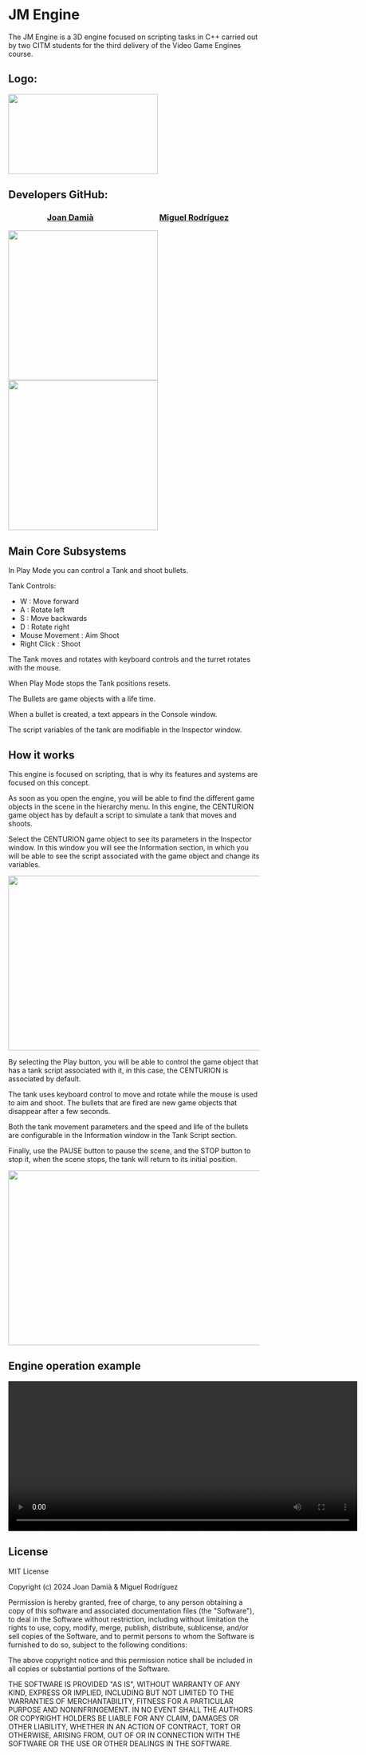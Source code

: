 # JM Engine

The JM Engine is a 3D engine focused on scripting tasks in C++ carried out by two CITM students for the third delivery of the Video Game Engines course.




## Logo:

<img align="center" width="300" height="160" src="https://media.discordapp.net/attachments/1046911945695043725/1196885927948193864/JM.png">




## Developers GitHub:

### &nbsp;&nbsp;&nbsp;&nbsp;&nbsp;&nbsp;&nbsp;&nbsp;&nbsp;&nbsp;&nbsp;&nbsp;&nbsp;&nbsp;&nbsp;&nbsp;&nbsp;&nbsp;&nbsp; [Joan Damià](<https://github.com/JoanDamia>)&nbsp;&nbsp;&nbsp;&nbsp;&nbsp;&nbsp;&nbsp;&nbsp;&nbsp;&nbsp;&nbsp;&nbsp;&nbsp;&nbsp;&nbsp;&nbsp;&nbsp;&nbsp;&nbsp;&nbsp;&nbsp;&nbsp;&nbsp;&nbsp;&nbsp;&nbsp;&nbsp;&nbsp;&nbsp;&nbsp;&nbsp;&nbsp;&nbsp; [Miguel Rodríguez](<https://github.com/Bankaster>)

<div>
<img align="center" width="300" height="300" src="https://media.discordapp.net/attachments/1046911945695043725/1196885928451526717/Joan.png">
<img align="center" width="300" height="300" src="https://media.discordapp.net/attachments/1046911945695043725/1196885928812220437/Miguel.png">
</div>




## Main Core Subsystems

In Play Mode you can control a Tank and shoot bullets.

Tank Controls:
- W : Move forward
- A : Rotate left
- S : Move backwards
- D : Rotate right
- Mouse Movement : Aim Shoot
- Right Click : Shoot

The Tank moves and rotates with keyboard controls and the turret rotates with the mouse.

When Play Mode stops the Tank positions resets.

The Bullets are game objects with a life time.

When a bullet is created, a text appears in the Console window.

The script variables of the tank are modifiable in the Inspector window.




## How it works

This engine is focused on scripting, that is why its features and systems are focused on this concept.

As soon as you open the engine, you will be able to find the different game objects in the scene in the hierarchy menu. In this engine, the CENTURION game object has by default a script to simulate a tank that moves and shoots.

Select the CENTURION game object to see its parameters in the Inspector window. In this window you will see the Information section, in which you will be able to see the script associated with the game object and change its variables.

<img align="center" width="800" height="350" src="https://media.discordapp.net/attachments/1046911945695043725/1197477576634007563/JM-Engine_gif_1.gif">

By selecting the Play button, you will be able to control the game object that has a tank script associated with it, in this case, the CENTURION is associated by default.

The tank uses keyboard control to move and rotate while the mouse is used to aim and shoot. The bullets that are fired are new game objects that disappear after a few seconds.

Both the tank movement parameters and the speed and life of the bullets are configurable in the Information window in the Tank Script section.

Finally, use the PAUSE button to pause the scene, and the STOP button to stop it, when the scene stops, the tank will return to its initial position.

<img align="center" width="800" height="350" src="https://media.discordapp.net/attachments/1046911945695043725/1197477576134901862/JM-Engine_gif_2.gif">




## Engine operation example

<video width="700" height="300" controls>
  <source src="https://media.discordapp.net/attachments/1046911945695043725/1197487204101017620/jm_engine_video.mp4" type="video/mp4">
</video>




## License

MIT License

Copyright (c) 2024 Joan Damià & Miguel Rodríguez

Permission is hereby granted, free of charge, to any person obtaining a copy
of this software and associated documentation files (the "Software"), to deal
in the Software without restriction, including without limitation the rights
to use, copy, modify, merge, publish, distribute, sublicense, and/or sell
copies of the Software, and to permit persons to whom the Software is
furnished to do so, subject to the following conditions:

The above copyright notice and this permission notice shall be included in all
copies or substantial portions of the Software.

THE SOFTWARE IS PROVIDED "AS IS", WITHOUT WARRANTY OF ANY KIND, EXPRESS OR
IMPLIED, INCLUDING BUT NOT LIMITED TO THE WARRANTIES OF MERCHANTABILITY,
FITNESS FOR A PARTICULAR PURPOSE AND NONINFRINGEMENT. IN NO EVENT SHALL THE
AUTHORS OR COPYRIGHT HOLDERS BE LIABLE FOR ANY CLAIM, DAMAGES OR OTHER
LIABILITY, WHETHER IN AN ACTION OF CONTRACT, TORT OR OTHERWISE, ARISING FROM,
OUT OF OR IN CONNECTION WITH THE SOFTWARE OR THE USE OR OTHER DEALINGS IN THE
SOFTWARE.
